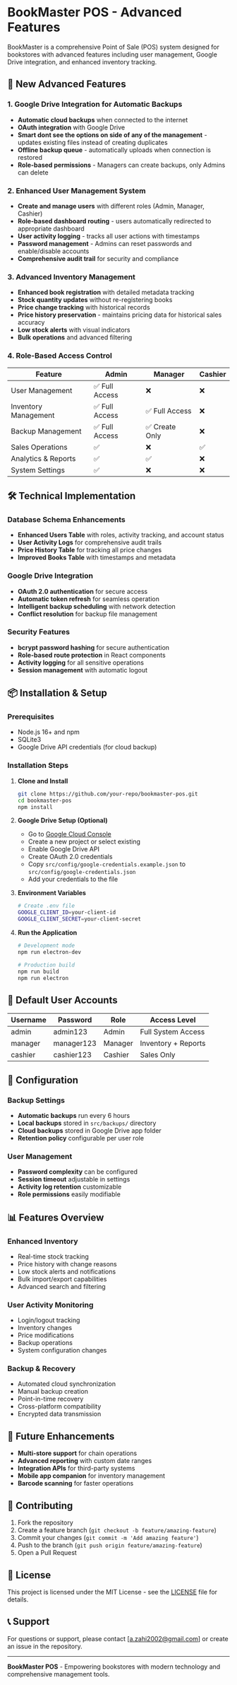 # BookMaster POS - Advanced Features

BookMaster is a comprehensive Point of Sale (POS) system designed for bookstores with advanced features including user management, Google Drive integration, and enhanced inventory tracking.

## 🚀 New Advanced Features

### 1. Google Drive Integration for Automatic Backups
- **Automatic cloud backups** when connected to the internet
- **OAuth integration** with Google Drive
- **Smart  dont see the options on side of any of the  management** - updates existing files instead of creating duplicates
- **Offline backup queue** - automatically uploads when connection is restored
- **Role-based permissions** - Managers can create backups, only Admins can delete

### 2. Enhanced User Management System
- **Create and manage users** with different roles (Admin, Manager, Cashier)
- **Role-based dashboard routing** - users automatically redirected to appropriate dashboard
- **User activity logging** - tracks all user actions with timestamps
- **Password management** - Admins can reset passwords and enable/disable accounts
- **Comprehensive audit trail** for security and compliance

### 3. Advanced Inventory Management
- **Enhanced book registration** with detailed metadata tracking
- **Stock quantity updates** without re-registering books
- **Price change tracking** with historical records
- **Price history preservation** - maintains pricing data for historical sales accuracy
- **Low stock alerts** with visual indicators
- **Bulk operations** and advanced filtering

### 4. Role-Based Access Control

| Feature | Admin | Manager | Cashier |
|---------|-------|---------|---------|
| User Management | ✅ Full Access | ❌ | ❌ |
| Inventory Management | ✅ Full Access | ✅ Full Access | ❌ |
| Backup Management | ✅ Full Access | ✅ Create Only | ❌ |
| Sales Operations | ✅ | ❌ | ✅ |
| Analytics & Reports | ✅ | ✅ | ❌ |
| System Settings | ✅ | ❌ | ❌ |

## 🛠️ Technical Implementation

### Database Schema Enhancements
- **Enhanced Users Table** with roles, activity tracking, and account status
- **User Activity Logs** for comprehensive audit trails
- **Price History Table** for tracking all price changes
- **Improved Books Table** with timestamps and metadata

### Google Drive Integration
- **OAuth 2.0 authentication** for secure access
- **Automatic token refresh** for seamless operation
- **Intelligent backup scheduling** with network detection
- **Conflict resolution** for backup file management

### Security Features
- **bcrypt password hashing** for secure authentication
- **Role-based route protection** in React components
- **Activity logging** for all sensitive operations
- **Session management** with automatic logout

## 📦 Installation & Setup

### Prerequisites
- Node.js 16+ and npm
- SQLite3
- Google Drive API credentials (for cloud backup)

### Installation Steps

1. **Clone and Install**
   ```bash
   git clone https://github.com/your-repo/bookmaster-pos.git
   cd bookmaster-pos
   npm install
   ```

2. **Google Drive Setup (Optional)**
   - Go to [Google Cloud Console](https://console.cloud.google.com/)
   - Create a new project or select existing
   - Enable Google Drive API
   - Create OAuth 2.0 credentials
   - Copy `src/config/google-credentials.example.json` to `src/config/google-credentials.json`
   - Add your credentials to the file

3. **Environment Variables**
   ```bash
   # Create .env file
   GOOGLE_CLIENT_ID=your-client-id
   GOOGLE_CLIENT_SECRET=your-client-secret
   ```

4. **Run the Application**
   ```bash
   # Development mode
   npm run electron-dev
   
   # Production build
   npm run build
   npm run electron
   ```

## 👥 Default User Accounts

| Username | Password | Role | Access Level |
|----------|----------|------|--------------|
| admin | admin123 | Admin | Full System Access |
| manager | manager123 | Manager | Inventory + Reports |
| cashier | cashier123 | Cashier | Sales Only |

## 🔧 Configuration

### Backup Settings
- **Automatic backups** run every 6 hours
- **Local backups** stored in `src/backups/` directory
- **Cloud backups** stored in Google Drive app folder
- **Retention policy** configurable per user role

### User Management
- **Password complexity** can be configured
- **Session timeout** adjustable in settings
- **Activity log retention** customizable
- **Role permissions** easily modifiable

## 📊 Features Overview

### Enhanced Inventory
- Real-time stock tracking
- Price history with change reasons
- Low stock alerts and notifications
- Bulk import/export capabilities
- Advanced search and filtering

### User Activity Monitoring
- Login/logout tracking
- Inventory changes
- Price modifications
- Backup operations
- System configuration changes

### Backup & Recovery
- Automated cloud synchronization
- Manual backup creation
- Point-in-time recovery
- Cross-platform compatibility
- Encrypted data transmission

## 🚀 Future Enhancements

- **Multi-store support** for chain operations
- **Advanced reporting** with custom date ranges
- **Integration APIs** for third-party systems
- **Mobile app companion** for inventory management
- **Barcode scanning** for faster operations

## 🤝 Contributing

1. Fork the repository
2. Create a feature branch (`git checkout -b feature/amazing-feature`)
3. Commit your changes (`git commit -m 'Add amazing feature'`)
4. Push to the branch (`git push origin feature/amazing-feature`)
5. Open a Pull Request

## 📄 License

This project is licensed under the MIT License - see the [LICENSE](LICENSE) file for details.

## 📞 Support

For questions or support, please contact [a.zahi2002@gmail.com] or create an issue in the repository.

---

**BookMaster POS** - Empowering bookstores with modern technology and comprehensive management tools.